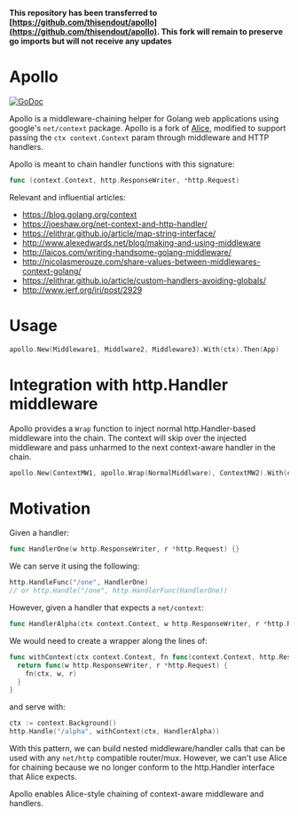 **This repository has been transferred to [https://github.com/thisendout/apollo](https://github.com/thisendout/apollo).  This fork will remain to preserve go imports but will not receive any updates**

Apollo
======
[![GoDoc](https://godoc.org/github.com/cyclopsci/apollo?status.svg)](https://godoc.org/github.com/cyclopsci/apollo)

Apollo is a middleware-chaining helper for Golang web applications using google's `net/context` package.  Apollo is a fork of [Alice](https://github.com/justinas/alice), modified to support passing the `ctx context.Context` param through middleware and HTTP handlers.

Apollo is meant to chain handler functions with this signature:
```go
func (context.Context, http.ResponseWriter, *http.Request)
```

Relevant and influential articles:
 * https://blog.golang.org/context
 * https://joeshaw.org/net-context-and-http-handler/
 * https://elithrar.github.io/article/map-string-interface/
 * http://www.alexedwards.net/blog/making-and-using-middleware
 * http://laicos.com/writing-handsome-golang-middleware/
 * http://nicolasmerouze.com/share-values-between-middlewares-context-golang/
 * https://elithrar.github.io/article/custom-handlers-avoiding-globals/
 * http://www.jerf.org/iri/post/2929

# Usage

```go
apollo.New(Middleware1, Middlware2, Middleware3).With(ctx).Then(App)
```

# Integration with http.Handler middleware

Apollo provides a `Wrap` function to inject normal http.Handler-based middleware into the chain.  The context will skip over the injected middleware and pass unharmed to the next context-aware handler in the chain.
```go
apollo.New(ContextMW1, apollo.Wrap(NormalMiddlware), ContextMW2).With(ctx).Then(App)
```
# Motivation

Given a handler:
```go
func HandlerOne(w http.ResponseWriter, r *http.Request) {}
```

We can serve it using the following:
```go
http.HandleFunc("/one", HandlerOne)
// or http.Handle("/one", http.HandlerFunc(HandlerOne))
```

However, given a handler that expects a `net/context`:
```go
func HandlerAlpha(ctx context.Context, w http.ResponseWriter, r *http.Request) {}
```

We would need to create a wrapper along the lines of:
```go
func withContext(ctx context.Context, fn func(context.Context, http.ResponseWriter, *http.Request)) http.HandlerFunc {
  return func(w http.ResponseWriter, r *http.Request) {
    fn(ctx, w, r)
  }
}
```
and serve with:
```go
ctx := context.Background()
http.Handle("/alpha", withContext(ctx, HandlerAlpha))
```

With this pattern, we can build nested middleware/handler calls that can be used with any `net/http` compatible router/mux. However, we can't use Alice for chaining because we no longer conform to the http.Handler interface that Alice expects.

Apollo enables Alice-style chaining of context-aware middleware and handlers.
